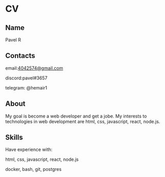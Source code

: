 # CV

## Name

Pavel R

## Contacts

email:4042574@gmail.com

discord:pavel#3657

telegram: @hemair1
## About

My goal is become a web developer and get a jobe. My interests to technologies in web development are html, css, javascript, react, node.js.

## Skills

Have experience with:

html, css, javascript, react, node.js

docker, bash, git, postgres

